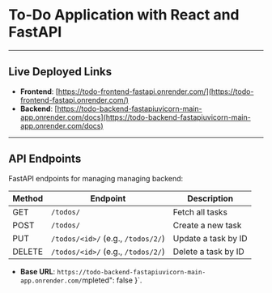# To-Do Application with React and FastAPI

---

## Live Deployed Links
- **Frontend**: [https://todo-frontend-fastapi.onrender.com/](https://todo-frontend-fastapi.onrender.com/)
- **Backend**: [https://todo-backend-fastapiuvicorn-main-app.onrender.com/docs](https://todo-backend-fastapiuvicorn-main-app.onrender.com/docs)

---

## API Endpoints
FastAPI endpoints for managing managing backend:

| Method | Endpoint                                      | Description                |
|--------|----------------------------------------------|----------------------------|
| GET    | `/todos/`                            | Fetch all tasks            |
| POST   | `/todos/`                            | Create a new task          |
| PUT    | `/todos/<id>/` (e.g., `/todos/2/`) | Update a task by ID        |
| DELETE | `/todos/<id>/` (e.g., `/todos/2/`) | Delete a task by ID        |

- **Base URL**: `https://todo-backend-fastapiuvicorn-main-app.onrender.com/`mpleted": false }`.
